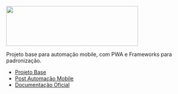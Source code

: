 <img src="http://appium.io/img/code-bg.gif" width="354" height="107">

Projeto base para automação mobile, com PWA e Frameworks para padronização.

- [Projeto Base](https://github.com/clarabez/appium)
- [Post Automação Mobile](https://medium.com/@lazarofsjunior/automa%C3%A7%C3%A3o-mobile-269eea55cd68)
- [Documentação Oficial](http://appium.io/)


